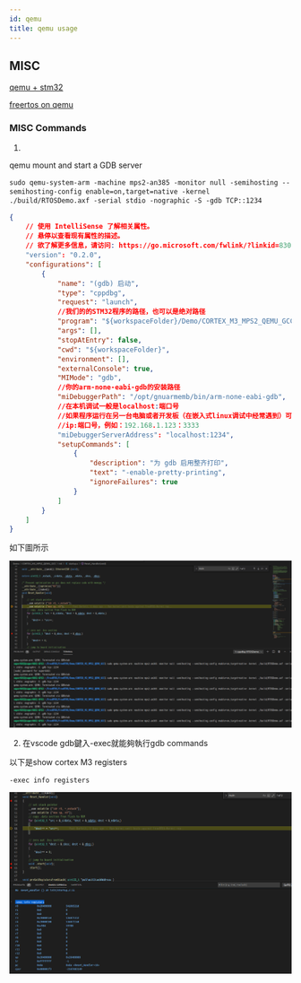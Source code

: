 ```yaml
---
id: qemu
title: qemu usage
---
```


## MISC

[qemu + stm32](https://blog.csdn.net/BLUCEJIE/article/details/114802463)

[freertos on qemu](https://github.com/FreeRTOS/FreeRTOS/tree/master/FreeRTOS/Demo/CORTEX_M3_MPS2_QEMU_GCC)

### MISC Commands

1. 
qemu mount and start a GDB server

    sudo qemu-system-arm -machine mps2-an385 -monitor null -semihosting --semihosting-config enable=on,target=native -kernel ./build/RTOSDemo.axf -serial stdio -nographic -S -gdb TCP::1234


``` json
{
    // 使用 IntelliSense 了解相关属性。 
    // 悬停以查看现有属性的描述。
    // 欲了解更多信息，请访问: https://go.microsoft.com/fwlink/?linkid=830387
    "version": "0.2.0",
    "configurations": [
        {
            "name": "(gdb) 启动",
            "type": "cppdbg",
            "request": "launch",
            //我们的的STM32程序的路径，也可以是绝对路径
            "program": "${workspaceFolder}/Demo/CORTEX_M3_MPS2_QEMU_GCC/build/RTOSDemo.axf",
            "args": [],
            "stopAtEntry": false,
            "cwd": "${workspaceFolder}",
            "environment": [],
            "externalConsole": true,
            "MIMode": "gdb",
            //你的arm-none-eabi-gdb的安装路径
            "miDebuggerPath": "/opt/gnuarmemb/bin/arm-none-eabi-gdb",
            //在本机调试一般是localhost:端口号
            //如果程序运行在另一台电脑或者开发板（在嵌入式linux调试中经常遇到）可以是
            //ip:端口号，例如：192.168.1.123：3333
            "miDebuggerServerAddress": "localhost:1234",
            "setupCommands": [
                {
                    "description": "为 gdb 启用整齐打印",
                    "text": "-enable-pretty-printing",
                    "ignoreFailures": true
                }
            ]
        }
    ]
}

```

如下圖所示

![platform](./image/qemu+vscode.png)



2. 在vscode gdb鍵入-exec就能夠執行gdb commands

以下是show cortex M3 registers

    -exec info registers


![platform](./image/vscode_gdb.png)
